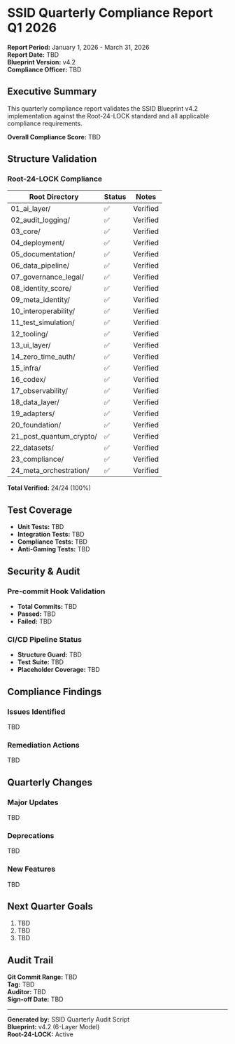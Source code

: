 # SSID Quarterly Compliance Report Q1 2026

**Report Period:** January 1, 2026 - March 31, 2026  
**Report Date:** TBD  
**Blueprint Version:** v4.2  
**Compliance Officer:** TBD

## Executive Summary

This quarterly compliance report validates the SSID Blueprint v4.2 implementation against the Root-24-LOCK standard and all applicable compliance requirements.

**Overall Compliance Score:** TBD

## Structure Validation

### Root-24-LOCK Compliance

| Root Directory | Status | Notes |
|---|---|---|
| 01_ai_layer/ | ✅ | Verified |
| 02_audit_logging/ | ✅ | Verified |
| 03_core/ | ✅ | Verified |
| 04_deployment/ | ✅ | Verified |
| 05_documentation/ | ✅ | Verified |
| 06_data_pipeline/ | ✅ | Verified |
| 07_governance_legal/ | ✅ | Verified |
| 08_identity_score/ | ✅ | Verified |
| 09_meta_identity/ | ✅ | Verified |
| 10_interoperability/ | ✅ | Verified |
| 11_test_simulation/ | ✅ | Verified |
| 12_tooling/ | ✅ | Verified |
| 13_ui_layer/ | ✅ | Verified |
| 14_zero_time_auth/ | ✅ | Verified |
| 15_infra/ | ✅ | Verified |
| 16_codex/ | ✅ | Verified |
| 17_observability/ | ✅ | Verified |
| 18_data_layer/ | ✅ | Verified |
| 19_adapters/ | ✅ | Verified |
| 20_foundation/ | ✅ | Verified |
| 21_post_quantum_crypto/ | ✅ | Verified |
| 22_datasets/ | ✅ | Verified |
| 23_compliance/ | ✅ | Verified |
| 24_meta_orchestration/ | ✅ | Verified |

**Total Verified:** 24/24 (100%)

## Test Coverage

- **Unit Tests:** TBD
- **Integration Tests:** TBD
- **Compliance Tests:** TBD
- **Anti-Gaming Tests:** TBD

## Security & Audit

### Pre-commit Hook Validation
- **Total Commits:** TBD
- **Passed:** TBD
- **Failed:** TBD

### CI/CD Pipeline Status
- **Structure Guard:** TBD
- **Test Suite:** TBD
- **Placeholder Coverage:** TBD

## Compliance Findings

### Issues Identified
TBD

### Remediation Actions
TBD

## Quarterly Changes

### Major Updates
TBD

### Deprecations
TBD

### New Features
TBD

## Next Quarter Goals

1. TBD
2. TBD
3. TBD

## Audit Trail

**Git Commit Range:** TBD  
**Tag:** TBD  
**Auditor:** TBD  
**Sign-off Date:** TBD

---

**Generated by:** SSID Quarterly Audit Script  
**Blueprint:** v4.2 (6-Layer Model)  
**Root-24-LOCK:** Active
